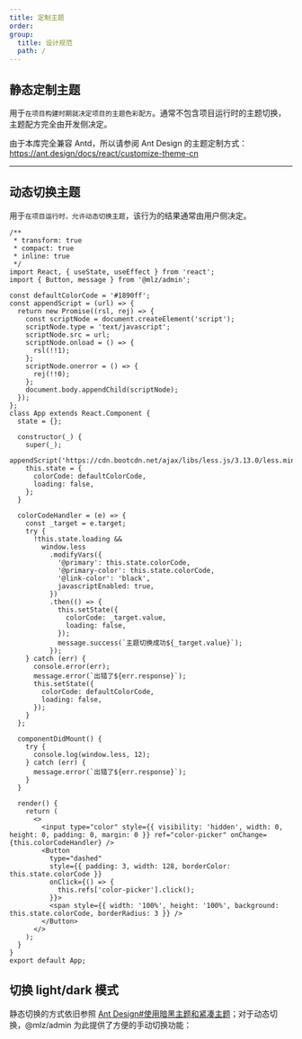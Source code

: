 ```yaml
---
title: 定制主题
order:
group:
  title: 设计规范
  path: /
---
```


## 静态定制主题

用于`在项目构建时期就决定项目的主题色彩配方`。通常不包含项目运行时的主题切换，主题配方完全由开发侧决定。

由于本库完全兼容 Antd，所以请参阅 Ant Design 的主题定制方式：https://ant.design/docs/react/customize-theme-cn

---

## 动态切换主题

用于`在项目运行时，允许动态切换主题`，该行为的结果通常由用户侧决定。

```tsx
/**
 * transform: true
 * compact: true
 * inline: true
 */
import React, { useState, useEffect } from 'react';
import { Button, message } from '@mlz/admin';

const defaultColorCode = '#1890ff';
const appendScript = (url) => {
  return new Promise((rsl, rej) => {
    const scriptNode = document.createElement('script');
    scriptNode.type = 'text/javascript';
    scriptNode.src = url;
    scriptNode.onload = () => {
      rsl(!!1);
    };
    scriptNode.onerror = () => {
      rej(!!0);
    };
    document.body.appendChild(scriptNode);
  });
};
class App extends React.Component {
  state = {};

  constructor(_) {
    super(_);
    appendScript('https://cdn.bootcdn.net/ajax/libs/less.js/3.13.0/less.min.js');
    this.state = {
      colorCode: defaultColorCode,
      loading: false,
    };
  }

  colorCodeHandler = (e) => {
    const _target = e.target;
    try {
      !this.state.loading &&
        window.less
          .modifyVars({
            '@primary': this.state.colorCode,
            '@primary-color': this.state.colorCode,
            '@link-color': 'black',
            javascriptEnabled: true,
          })
          .then(() => {
            this.setState({
              colorCode: _target.value,
              loading: false,
            });
            message.success(`主题切换成功${_target.value}`);
          });
    } catch (err) {
      console.error(err);
      message.error(`出错了${err.response}`);
      this.setState({
        colorCode: defaultColorCode,
        loading: false,
      });
    }
  };

  componentDidMount() {
    try {
      console.log(window.less, 12);
    } catch (err) {
      message.error(`出错了${err.response}`);
    }
  }

  render() {
    return (
      <>
        <input type="color" style={{ visibility: 'hidden', width: 0, height: 0, padding: 0, margin: 0 }} ref="color-picker" onChange={this.colorCodeHandler} />
        <Button
          type="dashed"
          style={{ padding: 3, width: 128, borderColor: this.state.colorCode }}
          onClick={() => {
            this.refs['color-picker'].click();
          }}>
          <span style={{ width: '100%', height: '100%', background: this.state.colorCode, borderRadius: 3 }} />
        </Button>
      </>
    );
  }
}
export default App;
```

## 切换 light/dark 模式

静态切换的方式依旧参照 [Ant Design#使用暗黑主题和紧凑主题](https://ant.design/docs/react/customize-theme-cn#%E4%BD%BF%E7%94%A8%E6%9A%97%E9%BB%91%E4%B8%BB%E9%A2%98%E5%92%8C%E7%B4%A7%E5%87%91%E4%B8%BB%E9%A2%98)；对于动态切换，@mlz/admin 为此提供了方便的手动切换功能：

```tsx
```
